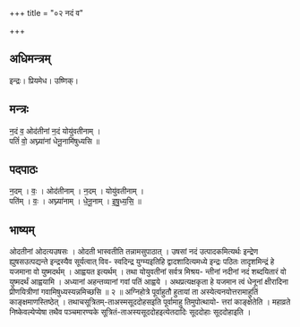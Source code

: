 +++
title = "०२ नदं व"

+++
## अधिमन्त्रम्
इन्द्रः। प्रियमेध। उष्णिक्।

## मन्त्रः
न॒दं व॒ ओद॑तीनां न॒दं योयु॑वतीनाम् ।  
पतिं॑ वो॒ अघ्न्या॑नां धेनू॒नामि॑षुध्यसि ॥

## पदपाठः
न॒दम् । वः॒ । ओद॑तीनाम् । न॒दम् । योयु॑वतीनाम् ।  
पति॑म् । वः॒ । अघ्न्या॑नाम् । धे॒नू॒नाम् । इ॒षु॒ध्य॒सि॒ ॥

## भाष्यम्
ओदतीनां ओदत्यउषसः । ओदती भास्वतीति तन्नामसुपाठात् । उषसां नदं उत्पादकमित्यर्थः इन्द्रेण ह्युषसउत्पद्यन्ते इन्द्रस्यैव सूर्यत्वात् विव- स्वदिन्द्र युग्म्यइतिहि द्वादशादित्यमध्ये इन्द्रः पठितः तादृशमिन्द्रं हे यजमाना वो युष्मदर्थम् । आह्वयत इत्यर्थम् । तथा योयुवतीनां सर्वत्र मिश्रय- न्तीनां नदीनां नदं शब्दयितारं वो युष्मदर्थं आह्वयामि । अध्यानां अहन्तव्यानां गवां पतिं आह्वये । अथप्रत्यक्षकृता हे यजमान त्वं धेनूनां क्षीरादिना प्रीणयित्रीणां गवामिषुध्यस्यन्नमिच्छसि ॥ २ ॥ अग्निहोत्रे पूर्वाहुतौ हुतायां ता अस्येत्यनयोत्तरामाहुतिं काङ्क्षमाणस्तिष्ठेत् । तथाचसूत्रितम्-ताअस्मसूददोहसइति पूर्वामाहु तिमुपोत्थायो- त्तरां काङ्क्षेतेति । महाव्रते निष्केवल्येप्येषा तथैव पञ्चमारण्यके सूत्रितं-ताअस्यसूददोहइत्येतदादिः सूददोहाः सूददोहाइति ।